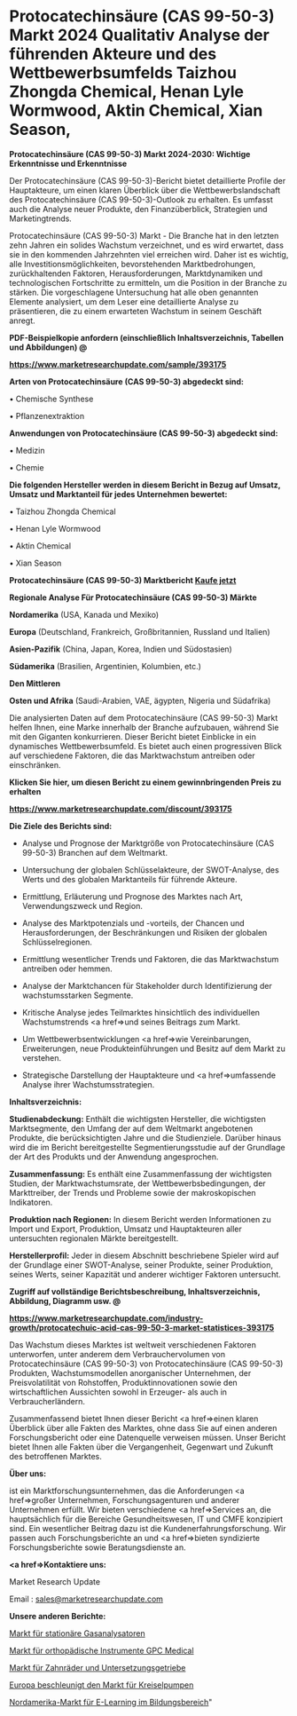 # Protocatechinsäure (CAS 99-50-3) Markt 2024 Qualitativ Analyse der führenden Akteure und des Wettbewerbsumfelds Taizhou Zhongda Chemical, Henan Lyle Wormwood, Aktin Chemical, Xian Season, 

<strong>Protocatechinsäure (CAS 99-50-3) Markt 2024-2030: Wichtige Erkenntnisse und Erkenntnisse</strong>

Der Protocatechinsäure (CAS 99-50-3)-Bericht bietet detaillierte Profile der Hauptakteure, um einen klaren Überblick über die Wettbewerbslandschaft des Protocatechinsäure (CAS 99-50-3)-Outlook zu erhalten. Es umfasst auch die Analyse neuer Produkte, den Finanzüberblick, Strategien und Marketingtrends.

Protocatechinsäure (CAS 99-50-3) Markt - Die Branche hat in den letzten zehn Jahren ein solides Wachstum verzeichnet, und es wird erwartet, dass sie in den kommenden Jahrzehnten viel erreichen wird. Daher ist es wichtig, alle Investitionsmöglichkeiten, bevorstehenden Marktbedrohungen, zurückhaltenden Faktoren, Herausforderungen, Marktdynamiken und technologischen Fortschritte zu ermitteln, um die Position in der Branche zu stärken. Die vorgeschlagene Untersuchung hat alle oben genannten Elemente analysiert, um dem Leser eine detaillierte Analyse zu präsentieren, die zu einem erwarteten Wachstum in seinem Geschäft anregt.



<strong><b>PDF-Beispielkopie anfordern (einschließlich Inhaltsverzeichnis, Tabellen und Abbildungen) @ </b></strong>

<strong><a href=https://www.marketresearchupdate.com/sample/393175>

<strong>https://www.marketresearchupdate.com/sample/393175</u></a></strong></strong>



<strong>Arten von Protocatechinsäure (CAS 99-50-3) abgedeckt sind:</strong>

• Chemische Synthese

• Pflanzenextraktion



<strong>Anwendungen von Protocatechinsäure (CAS 99-50-3) abgedeckt sind:</strong>

• Medizin

• Chemie



<strong>Die folgenden Hersteller werden in diesem Bericht in Bezug auf Umsatz, Umsatz und Marktanteil für jedes Unternehmen bewertet:</strong>

• Taizhou Zhongda Chemical

• Henan Lyle Wormwood

• Aktin Chemical

• Xian Season



<strong>Protocatechinsäure (CAS 99-50-3) Marktbericht <a href=https://www.marketresearchupdate.com/buynow/393175>Kaufe jetzt</a></strong>



<strong>Regionale Analyse Für Protocatechinsäure (CAS 99-50-3) Märkte</strong>



<strong>Nordamerika</strong> (USA, Kanada und Mexiko)



<strong>Europa</strong> (Deutschland, Frankreich, Großbritannien, Russland und Italien)



<strong>Asien-Pazifik</strong> (China, Japan, Korea, Indien und Südostasien)



<strong>Südamerika</strong> (Brasilien, Argentinien, Kolumbien, etc.)



<strong>Den Mittleren</strong> 

<strong>Osten und Afrika</strong> (Saudi-Arabien, VAE, ägypten, Nigeria und Südafrika)

Die analysierten Daten auf dem Protocatechinsäure (CAS 99-50-3) Markt helfen Ihnen, eine Marke innerhalb der Branche aufzubauen, während Sie mit den Giganten konkurrieren. Dieser Bericht bietet Einblicke in ein dynamisches Wettbewerbsumfeld. Es bietet auch einen progressiven Blick auf verschiedene Faktoren, die das Marktwachstum antreiben oder einschränken.



<strong>Klicken Sie hier, um diesen Bericht zu einem gewinnbringenden Preis zu erhalten
</strong>

<strong><a href=https://www.marketresearchupdate.com/discount/393175>https://www.marketresearchupdate.com/discount/393175</b></u></strong></a>



<strong>Die Ziele des Berichts sind:</strong>

- Analyse und Prognose der Marktgröße von Protocatechinsäure (CAS 99-50-3) Branchen auf dem Weltmarkt.

- Untersuchung der globalen Schlüsselakteure, der SWOT-Analyse, des Werts und des globalen Marktanteils für führende Akteure.

- Ermittlung, Erläuterung und Prognose des Marktes nach Art, Verwendungszweck und Region.

- Analyse des Marktpotenzials und -vorteils, der Chancen und Herausforderungen, der Beschränkungen und Risiken der globalen Schlüsselregionen.

- Ermittlung wesentlicher Trends und Faktoren, die das Marktwachstum antreiben oder hemmen.

- Analyse der Marktchancen für Stakeholder durch Identifizierung der wachstumsstarken Segmente.

- Kritische Analyse jedes Teilmarktes hinsichtlich des individuellen Wachstumstrends <a href=>und</a> seines Beitrags zum Markt.

- Um Wettbewerbsentwicklungen <a href=>wie</a> Vereinbarungen, Erweiterungen, neue Produkteinführungen und Besitz auf dem Markt zu verstehen.

- Strategische Darstellung der Hauptakteure und <a href=>umfas</a>sende Analyse ihrer Wachstumsstrategien.



<strong>Inhaltsverzeichnis:</strong>



<strong>Studienabdeckung:</strong> Enthält die wichtigsten Hersteller, die wichtigsten Marktsegmente, den Umfang der auf dem Weltmarkt angebotenen Produkte, die berücksichtigten Jahre und die Studienziele. Darüber hinaus wird die im Bericht bereitgestellte Segmentierungsstudie auf der Grundlage der Art des Produkts und der Anwendung angesprochen.



<strong>Zusammenfassung:</strong> Es enthält eine Zusammenfassung der wichtigsten Studien, der Marktwachstumsrate, der Wettbewerbsbedingungen, der Markttreiber, der Trends und Probleme sowie der makroskopischen Indikatoren.



<strong>Produktion nach Regionen:</strong> In diesem Bericht werden Informationen zu Import und Export, Produktion, Umsatz und Hauptakteuren aller untersuchten regionalen Märkte bereitgestellt.



<strong>Herstellerprofil:</strong> Jeder in diesem Abschnitt beschriebene Spieler wird auf der Grundlage einer SWOT-Analyse, seiner Produkte, seiner Produktion, seines Werts, seiner Kapazität und anderer wichtiger Faktoren untersucht.



<strong><b>Zugriff auf vollständige Berichtsbeschreibung, Inhaltsverzeichnis, Abbildung, Diagramm usw. @ </b></strong>

<strong><a href=https://www.marketresearchupdate.com/industry-growth/protocatechuic-acid-cas-99-50-3-market-statistices-393175>https://www.marketresearchupdate.com/industry-growth/protocatechuic-acid-cas-99-50-3-market-statistices-393175</a></strong>

Das Wachstum dieses Marktes ist weltweit verschiedenen Faktoren unterworfen, unter anderem dem Verbrauchervolumen von Protocatechinsäure (CAS 99-50-3) von Protocatechinsäure (CAS 99-50-3) Produkten, Wachstumsmodellen anorganischer Unternehmen, der Preisvolatilität von Rohstoffen, Produktinnovationen sowie den wirtschaftlichen Aussichten sowohl in Erzeuger- als auch in Verbraucherländern.

Zusammenfassend bietet Ihnen dieser Bericht <a href=>einen</a> klaren Überblick über alle Fakten des Marktes, ohne dass Sie auf einen anderen Forschungsbericht oder eine Datenquelle verweisen müssen. Unser Bericht bietet Ihnen alle Fakten über die Vergangenheit, Gegenwart und Zukunft des betroffenen Marktes.



<strong>Über uns:</strong>

 ist ein Marktforschungsunternehmen, das die Anforderungen <a href=>großer</a> Unternehmen, Forschungsagenturen und anderer Unternehmen erfüllt. Wir bieten verschiedene <a href=>Services</a> an, die hauptsächlich für die Bereiche Gesundheitswesen, IT und CMFE konzipiert sind. Ein wesentlicher Beitrag dazu ist die Kundenerfahrungsforschung. Wir passen auch Forschungsberichte an und <a href=>bieten</a> syndizierte Forschungsberichte sowie Beratungsdienste an.



<strong><a href=>Kontaktiere uns:</a></strong>

Market Research Update

Email : sales@marketresearchupdate.com



<strong>Unsere anderen Berichte:</strong>

<a href=https://www.linkedin.com/pulse/fixed-gas-analyzer-market-size-growth-set-surge>Markt für stationäre Gasanalysatoren</a>

<a href=https://www.linkedin.com/pulse/orthopedic-instrument-gpc-medical-market-2023>Markt für orthopädische Instrumente GPC Medical</a>

<a href=https://www.linkedin.com/pulse/gears-gear-reducers-market-size-trends-consumption>Markt für Zahnräder und Untersetzungsgetriebe</a>

<a href=https://www.linkedin.com/pulse/europe-accelerate-centrifugal-pumps-market-2023>Europa beschleunigt den Markt für Kreiselpumpen</a>

<a href=https://www.linkedin.com/pulse/north-america-education-elearning-market-kg46f/>Nordamerika-Markt für E-Learning im Bildungsbereich</a>"
